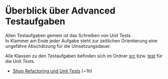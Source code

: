 # Überblick über Advanced Testaufgaben

Allen Testaufgaben gemein ist das Schreiben von Unit Tests.\
In Klammer am Ende jeder Aufgabe steht zur zeitlichen Orientierung eine ungefähre Abschätzung für die Umsetzungsdauer.

Alle Klassen zu den Testaufgaben befinden sich im Ordner [src](src) bzw. [test](test) für die Unit Tests.

- [Shop Refactoring und Unit Tests](shop.md) (~1h)